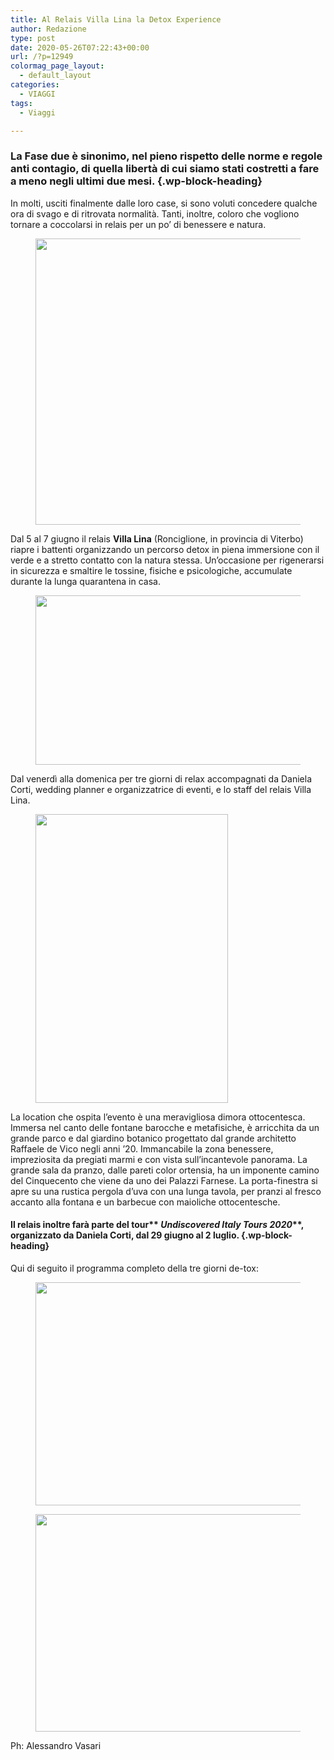 ```yaml
---
title: Al Relais Villa Lina la Detox Experience
author: Redazione
type: post
date: 2020-05-26T07:22:43+00:00
url: /?p=12949
colormag_page_layout:
  - default_layout
categories:
  - VIAGGI
tags:
  - Viaggi

---
```

### La Fase due è sinonimo, nel pieno rispetto delle norme e regole anti contagio, di quella libertà di cui siamo stati costretti a fare a meno negli ultimi due mesi.  {.wp-block-heading}

In molti, usciti finalmente dalle loro case, si sono voluti concedere qualche ora di svago e di ritrovata normalità. Tanti, inoltre, coloro che vogliono tornare a coccolarsi in relais per un po&#8217; di benessere e natura.

<div class="wp-block-image">
  <figure class="aligncenter size-large is-resized"><img decoding="async" loading="lazy" src="https://progressonline.it/wp-content/uploads/2020/05/villa-lina.jpg" alt="" class="wp-image-12962" width="593" height="458" /></figure>
</div>

Dal 5 al 7 giugno il relais **Villa Lina** (Ronciglione, in provincia di Viterbo) riapre i battenti organizzando un percorso detox in piena immersione con il verde e a stretto contatto con la natura stessa. Un&#8217;occasione per rigenerarsi in sicurezza e smaltire le tossine, fisiche e psicologiche, accumulate durante la lunga quarantena in casa.

<div class="wp-block-image">
  <figure class="aligncenter size-large is-resized"><img decoding="async" loading="lazy" src="https://progressonline.it/wp-content/uploads/2020/05/77325387-4be3-4d56-8700-f10673f78bd2-1024x613.jpg" alt="" class="wp-image-12956" width="453" height="271" /></figure>
</div>

Dal venerdì alla domenica per tre giorni di relax accompagnati da Daniela Corti, wedding planner e organizzatrice di eventi, e lo staff del relais Villa Lina.

<div class="wp-block-image">
  <figure class="alignleft size-large is-resized"><img decoding="async" loading="lazy" src="https://progressonline.it/wp-content/uploads/2020/05/6eecfe89-6037-456e-8ddd-7ae471566182-684x1024.jpg" alt="" class="wp-image-12957" width="308" height="462" /></figure>
</div>

La location che ospita l&#8217;evento è una meravigliosa dimora ottocentesca. Immersa nel canto delle fontane barocche e metafisiche, è arricchita da un grande parco e dal giardino botanico progettato dal grande architetto Raffaele de Vico negli anni ’20. Immancabile la zona benessere, impreziosita da pregiati marmi e con vista sull’incantevole panorama. La grande sala da pranzo, dalle pareti color ortensia, ha un imponente camino del Cinquecento che viene da uno dei Palazzi Farnese. La porta-finestra si apre su una rustica pergola d&#8217;uva con una lunga tavola, per pranzi al fresco accanto alla fontana e un barbecue con maioliche ottocentesche.  


#### Il relais inoltre farà parte del tour** _Undiscovered Italy Tours 2020_**, organizzato da Daniela Corti, dal 29 giugno al 2 luglio. {.wp-block-heading}

Qui di seguito il programma completo della tre giorni de-tox:

<div class="wp-block-image">
  <figure class="aligncenter size-large is-resized"><img decoding="async" loading="lazy" src="https://progressonline.it/wp-content/uploads/2020/05/b4e8e6ca-d0b4-4fb5-9c09-6711e19ad85c.jpg" alt="" class="wp-image-12951" width="462" height="357" /></figure>
</div>

<div class="wp-block-image">
  <figure class="aligncenter size-large is-resized"><img decoding="async" loading="lazy" src="https://progressonline.it/wp-content/uploads/2020/05/06ea0a23-549b-4d5d-82d4-1b0a1cf11710.jpg" alt="" class="wp-image-12952" width="450" height="348" /></figure>
</div>

Ph: Alessandro Vasari